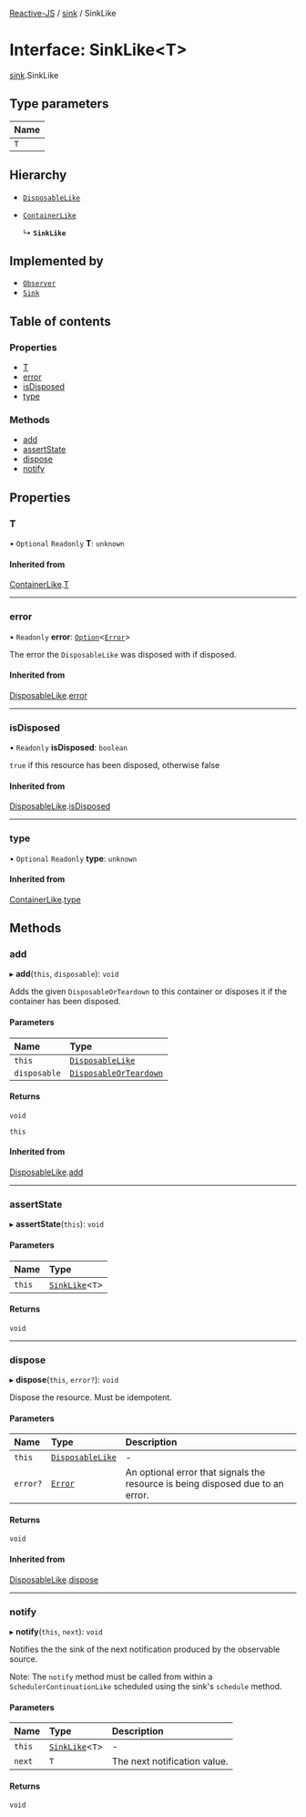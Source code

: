 [Reactive-JS](../README.md) / [sink](../modules/sink.md) / SinkLike

# Interface: SinkLike<T\>

[sink](../modules/sink.md).SinkLike

## Type parameters

| Name |
| :------ |
| `T` |

## Hierarchy

- [`DisposableLike`](disposable.DisposableLike.md)

- [`ContainerLike`](container.ContainerLike.md)

  ↳ **`SinkLike`**

## Implemented by

- [`Observer`](../classes/observable.Observer.md)
- [`Sink`](../classes/runnable.Sink.md)

## Table of contents

### Properties

- [T](sink.SinkLike.md#t)
- [error](sink.SinkLike.md#error)
- [isDisposed](sink.SinkLike.md#isdisposed)
- [type](sink.SinkLike.md#type)

### Methods

- [add](sink.SinkLike.md#add)
- [assertState](sink.SinkLike.md#assertstate)
- [dispose](sink.SinkLike.md#dispose)
- [notify](sink.SinkLike.md#notify)

## Properties

### T

• `Optional` `Readonly` **T**: `unknown`

#### Inherited from

[ContainerLike](container.ContainerLike.md).[T](container.ContainerLike.md#t)

___

### error

• `Readonly` **error**: [`Option`](../modules/option.md#option)<[`Error`](disposable.Error.md)\>

The error the `DisposableLike` was disposed with if disposed.

#### Inherited from

[DisposableLike](disposable.DisposableLike.md).[error](disposable.DisposableLike.md#error)

___

### isDisposed

• `Readonly` **isDisposed**: `boolean`

`true` if this resource has been disposed, otherwise false

#### Inherited from

[DisposableLike](disposable.DisposableLike.md).[isDisposed](disposable.DisposableLike.md#isdisposed)

___

### type

• `Optional` `Readonly` **type**: `unknown`

#### Inherited from

[ContainerLike](container.ContainerLike.md).[type](container.ContainerLike.md#type)

## Methods

### add

▸ **add**(`this`, `disposable`): `void`

Adds the given `DisposableOrTeardown` to this container or disposes it if the container has been disposed.

#### Parameters

| Name | Type |
| :------ | :------ |
| `this` | [`DisposableLike`](disposable.DisposableLike.md) |
| `disposable` | [`DisposableOrTeardown`](../modules/disposable.md#disposableorteardown) |

#### Returns

`void`

`this`

#### Inherited from

[DisposableLike](disposable.DisposableLike.md).[add](disposable.DisposableLike.md#add)

___

### assertState

▸ **assertState**(`this`): `void`

#### Parameters

| Name | Type |
| :------ | :------ |
| `this` | [`SinkLike`](sink.SinkLike.md)<`T`\> |

#### Returns

`void`

___

### dispose

▸ **dispose**(`this`, `error?`): `void`

Dispose the resource. Must be idempotent.

#### Parameters

| Name | Type | Description |
| :------ | :------ | :------ |
| `this` | [`DisposableLike`](disposable.DisposableLike.md) | - |
| `error?` | [`Error`](disposable.Error.md) | An optional error that signals the resource is being disposed due to an error. |

#### Returns

`void`

#### Inherited from

[DisposableLike](disposable.DisposableLike.md).[dispose](disposable.DisposableLike.md#dispose)

___

### notify

▸ **notify**(`this`, `next`): `void`

Notifies the the sink of the next notification produced by the observable source.

Note: The `notify` method must be called from within a `SchedulerContinuationLike`
scheduled using the sink's `schedule` method.

#### Parameters

| Name | Type | Description |
| :------ | :------ | :------ |
| `this` | [`SinkLike`](sink.SinkLike.md)<`T`\> | - |
| `next` | `T` | The next notification value. |

#### Returns

`void`
